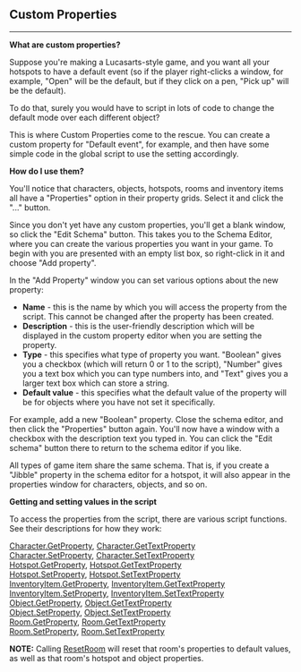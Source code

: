 ## Custom Properties
-----------------

**What are custom properties?**

Suppose you're making a Lucasarts-style game, and you want all your
hotspots to have a default event (so if the player right-clicks a
window, for example, "Open" will be the default, but if they click on a
pen, "Pick up" will be the default).

To do that, surely you would have to script in lots of code to change
the default mode over each different object?

This is where Custom Properties come to the rescue. You can create a
custom property for "Default event", for example, and then have some
simple code in the global script to use the setting accordingly.

**How do I use them?**

You'll notice that characters, objects, hotspots, rooms and inventory
items all have a "Properties" option in their property grids. Select it
and click the "..." button.

Since you don't yet have any custom properties, you'll get a blank
window, so click the "Edit Schema" button. This takes you to the Schema
Editor, where you can create the various properties you want in your
game. To begin with you are presented with an empty list box, so
right-click in it and choose "Add property".

In the "Add Property" window you can set various options about the new
property:

-   **Name** - this is the name by which you will access the property
    from the script. This cannot be changed after the property has
    been created.
-   **Description** - this is the user-friendly description which will
    be displayed in the custom property editor when you are setting
    the property.
-   **Type** - this specifies what type of property you want. "Boolean"
    gives you a checkbox (which will return 0 or 1 to the script),
    "Number" gives you a text box which you can type numbers into, and
    "Text" gives you a larger text box which can store a string.
-   **Default value** - this specifies what the default value of the
    property will be for objects where you have not set it specifically.

For example, add a new "Boolean" property. Close the schema editor, and
then click the "Properties" button again. You'll now have a window with
a checkbox with the description text you typed in. You can click the
"Edit schema" button there to return to the schema editor if you like.

All types of game item share the same schema. That is, if you create a
"Jibble" property in the schema editor for a hotspot, it will also
appear in the properties window for characters, objects, and so on.

**Getting and setting values in the script**

To access the properties from the script, there are various script
functions. See their descriptions for how they work:

[Character.GetProperty](Character#getproperty),
[Character.GetTextProperty](Character#gettextproperty)<br>
[Character.SetProperty](Character#setproperty),
[Character.SetTextProperty](Character#settextproperty)<br>
[Hotspot.GetProperty](Hotspot#getproperty),
[Hotspot.GetTextProperty](Hotspot#gettextproperty)<br>
[Hotspot.SetProperty](Hotspot#setproperty),
[Hotspot.SetTextProperty](Hotspot#settextproperty)<br>
[InventoryItem.GetProperty](InventoryItem#getproperty),
[InventoryItem.GetTextProperty](InventoryItem#gettextproperty)<br>
[InventoryItem.SetProperty](InventoryItem#setproperty),
[InventoryItem.SetTextProperty](InventoryItem#settextproperty)<br>
[Object.GetProperty](Object#getproperty),
[Object.GetTextProperty](Object#gettextproperty)<br>
[Object.SetProperty](Object#setproperty),
[Object.SetTextProperty](Object#settextproperty)<br>
[Room.GetProperty](Room#getproperty),
[Room.GetTextProperty](Room#gettextproperty)<br>
[Room.SetProperty](Room#setproperty),
[Room.SetTextProperty](Room#settextproperty)

**NOTE:** Calling [ResetRoom](Room#resetroom) will reset that
room's properties to default values, as well as that room's hotspot and
object properties.
